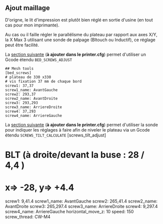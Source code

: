 ## Ajout maillage

D'origne, le lit d'impression est plutôt bien réglé en sortie d'usine (en tout cas pour mon imprimante).

Au cas ou il faille régler le parallélisme du plateau par rapport aux axes X/Y, la X Max 3 utilisant une sonde de palpage (Bltouch ou Inductif), ce réglage peut être facilité.

La [section suivante](https://www.klipper3d.org/fr/Config_Reference.html#bed_screws) (**à ajouter dans le printer.cfg**) permet
d'utiliser un Gcode étendu `BED_SCREWS_ADJUST`
```
## Mesh tools
[bed_screws]
# plateau de 330 x330
# vis fixation 37 mm de chaque bord
screw1: 37,37
screw1_name: AvantGauche
screw2: 293,37
screw2_name: AvantDroite
screw3: 293,293
screw3_name: ArriereDroite
screw4: 37,293
screw4_name: ArriereGauche
```

La [section suivante](https://www.klipper3d.org/fr/Config_Reference.html#screws_tilt_adjust) (**à ajouter dans le printer.cfg**) permet
d'utiliser la sonde pour indiquer les réglages à faire afin de niveler le plateau via un Gcode étendu `SCREWS_TILT_CALCULATE`
[screws_tilt_adjust]
# BLT (à droite/devant la buse : 28 / 4,4 )
# x=> -28, y=> +4.4
screw1: 9,41.4
screw1_name: AvantGauche
screw2: 265,41.4
screw2_name: AvantDroite
screw3: 265,297.4
screw3_name: ArriereDroite
screw4: 9,297.4
screw4_name: ArriereGauche
horizontal_move_z: 10
speed: 150
screw_thread: CW-M4
```

